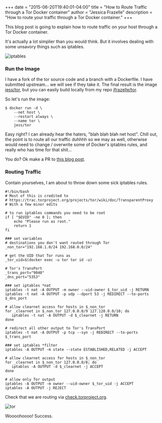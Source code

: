 +++
date = "2015-06-20T19:40:01-04:00"
title = "How to Route Traffic through a Tor Docker container"
author = "Jessica Frazelle"
description = "How to route your traffic through a Tor Docker container."
+++

This blog post is going to explain how to route traffic on your host through
a Tor Docker container.

It's actually a lot simplier than you would think. But it involves dealing with
some unsavory things such as iptables.

![iptables](https://hugthief.s3.amazonaws.com/gifs/iptables.gif)

### Run the Image

I have a fork of the tor source code and a branch with a Dockerfile. I have
submitted upstream... we will see if they take it. The final result is the
image [jess/tor](https://registry.hub.docker.com/u/jess/tor), but you can
easily build locally from my repo
[jfrazelle/tor](https://github.com/jfrazelle/tor/tree/add-dockerfile).

So let's run the image:

```bsh
$ docker run -d \
    --net host \
    --restart always \
    --name tor \
    jess/tor
```

Easy right? I can already hear the haters, "blah blah blah net host". Chill
out, the point is to route all our traffic duhhhh so we may as well, otherwise
would need to change / overwrite some of Docker's iptables rules, and really
who has time for that shit...

You do? Ok make a PR to [this blog post](https://github.com/jfrazelle/blog).

### Routing Traffic

Contain yourselves, I am about to throw down some sick iptables rules.

```bsh
#!/bin/bash
# Most of this is credited to
# https://trac.torproject.org/projects/tor/wiki/doc/TransparentProxy
# With a few minor edits

# to run iptables commands you need to be root
if [ "$EUID" -ne 0 ]; then
    echo "Please run as root."
    return 1
fi

### set variables
# destinations you don't want routed through Tor
_non_tor="192.168.1.0/24 192.168.0.0/24"

# get the UID that Tor runs as
_tor_uid=$(docker exec -u tor tor id -u)

# Tor's TransPort
_trans_port="9040"
_dns_port="5353"

### set iptables *nat
iptables -t nat -A OUTPUT -m owner --uid-owner $_tor_uid -j RETURN
iptables -t nat -A OUTPUT -p udp --dport 53 -j REDIRECT --to-ports $_dns_port

# allow clearnet access for hosts in $_non_tor
for _clearnet in $_non_tor 127.0.0.0/9 127.128.0.0/10; do
   iptables -t nat -A OUTPUT -d $_clearnet -j RETURN
done

# redirect all other output to Tor's TransPort
iptables -t nat -A OUTPUT -p tcp --syn -j REDIRECT --to-ports $_trans_port

### set iptables *filter
iptables -A OUTPUT -m state --state ESTABLISHED,RELATED -j ACCEPT

# allow clearnet access for hosts in $_non_tor
for _clearnet in $_non_tor 127.0.0.0/8; do
   iptables -A OUTPUT -d $_clearnet -j ACCEPT
done

# allow only Tor output
iptables -A OUTPUT -m owner --uid-owner $_tor_uid -j ACCEPT
iptables -A OUTPUT -j REJECT
```
Check that we are routing via [check.torproject.org](https://check.torproject.org).

![tor](/img/tor.png)

Woooohoooo! Success.
